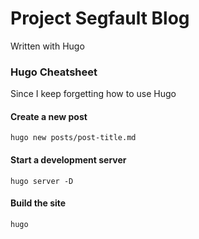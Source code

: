 # Project Segfault Blog
Written with Hugo

### Hugo Cheatsheet
Since I keep forgetting how to use Hugo

#### Create a new post
```
hugo new posts/post-title.md
```

#### Start a development server
```
hugo server -D
```

#### Build the site
```
hugo
```